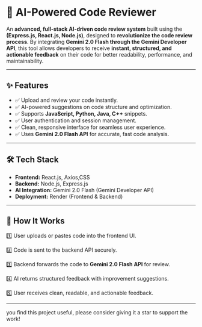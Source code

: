 # 🚀 AI-Powered Code Reviewer

An **advanced, full-stack AI-driven code review system** built using the **(Express.js, React.js, Node.js)**, designed to **revolutionize the code review process**. By integrating **Gemini 2.0 Flash through the Gemini Developer API**, this tool allows developers to receive **instant, structured, and actionable feedback** on their code for better readability, performance, and maintainability.


---

## ✨ Features

- ✅ Upload and review your code instantly.
- ✅ AI-powered suggestions on code structure and optimization.
- ✅ Supports **JavaScript, Python, Java, C++** snippets.
- ✅ User authentication and session management.
- ✅ Clean, responsive interface for seamless user experience.
- ✅ Uses **Gemini 2.0 Flash API** for accurate, fast code analysis.

---

## 🛠️ Tech Stack

- **Frontend:** React.js, Axios,CSS
- **Backend:** Node.js, Express.js
- **AI Integration:** Gemini 2.0 Flash (Gemini Developer API)
- **Deployment:** Render (Frontend & Backend)

---

## 🚦 How It Works

1️⃣ User uploads or pastes code into the frontend UI.

2️⃣ Code is sent to the backend API securely.

3️⃣ Backend forwards the code to **Gemini 2.0 Flash API** for review.

4️⃣ AI returns structured feedback with improvement suggestions.

5️⃣ User receives clean, readable, and actionable feedback.

---
you find this project useful, please consider giving it a star to support the work!
